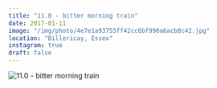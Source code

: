 ```yaml
---
title: "11.0 - bitter morning train"
date: 2017-01-11
image: "/img/photo/4e7e1a93755ff42cc6bf990a6acb8c42.jpg"
location: "Billericay, Essex"
instagram: true
draft: false
---
```


![11.0 - bitter morning train](/img/photo/4e7e1a93755ff42cc6bf990a6acb8c42.jpg)
